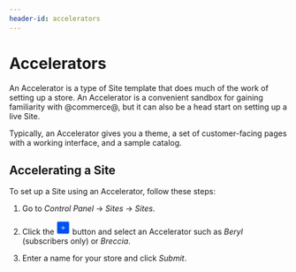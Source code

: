 ```yaml
---
header-id: accelerators
---
```


# Accelerators

An Accelerator is a type of Site template that does much of the work of
setting up a store. An Accelerator is a convenient sandbox for gaining
familiarity with @commerce@, but it can also be a head start on setting up a live
Site.

Typically, an Accelerator gives you a theme, a set of customer-facing pages
with a working interface, and a sample catalog.

## Accelerating a Site

To set up a Site using an Accelerator, follow these steps:

1.  Go to *Control Panel* &rarr; *Sites* &rarr; *Sites*.

2.  Click the ![Add](../../images/icon-add.png) button and select an 
    Accelerator such as *Beryl* (subscribers only) or *Breccia*.

3.  Enter a name for your store and click *Submit*.
